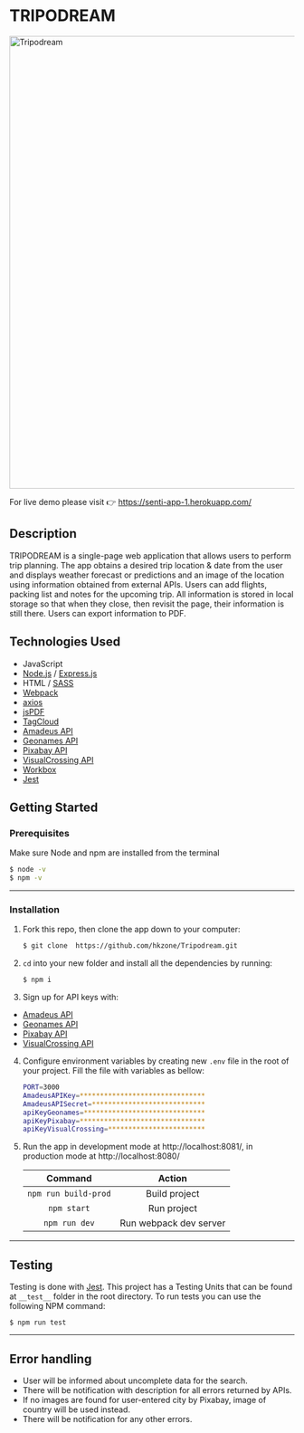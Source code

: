 # TRIPODREAM

<img src="https://github.com/hkzone/Tripodream.git/blob/master/demo/demo.gif" alt="Tripodream" width="800sentipx">

For live demo please visit 👉 https://senti-app-1.herokuapp.com/

## Description

TRIPODREAM is a single-page web application that allows users to perform trip planning. The app obtains a desired trip location & date from the user and displays weather forecast or predictions and an image of the location using information obtained from external APIs. Users can add flights, packing list and notes for the upcoming trip. All information is stored in local storage so that when they close, then revisit the page, their information is still there. Users can export information to PDF.

## Technologies Used

- JavaScript
- [Node.js](https://nodejs.org/) / [Express.js](https://expressjs.com/)
- HTML / [SASS](https://sass-lang.com/)
- [Webpack](https://github.com/webpack/webpack)
- [axios](https://www.npmjs.com/package/axios)
- [jsPDF](https://github.com/parallax/jsPDF)
- [TagCloud](https://github.com/cong-min/TagCloud)
- [Amadeus API](https://developers.amadeus.com/)
- [Geonames API](http://www.geonames.org/export/web-services.html)
- [Pixabay API](https://pixabay.com/api/docs/)
- [VisualCrossing API](https://www.visualcrossing.com/weather-api)
- [Workbox](https://developers.google.com/web/tools/workbox)
- [Jest](https://github.com/facebook/jest)

## Getting Started

### Prerequisites

Make sure Node and npm are installed from the terminal

```bash
$ node -v
$ npm -v
```

---

### Installation

1. Fork this repo, then clone the app down to your computer:

   ```bash
   $ git clone  https://github.com/hkzone/Tripodream.git
   ```

2. `cd` into your new folder and install all the
   dependencies by running:

   ```bash
   $ npm i
   ```

3. Sign up for API keys with:

- [Amadeus API](https://developers.amadeus.com/)
- [Geonames API](http://www.geonames.org/export/web-services.html)
- [Pixabay API](https://pixabay.com/api/docs/)
- [VisualCrossing API](https://www.visualcrossing.com/weather-api)
  <br>

4. Configure environment variables by creating new `.env` file in the root of your project. Fill the file with variables as bellow:

   ```bash
   PORT=3000
   AmadeusAPIKey=*******************************
   AmadeusAPISecret=****************************
   apiKeyGeonames=******************************
   apiKeyPixabay=*******************************
   apiKeyVisualCrossing=************************
   ```

5. Run the app in development mode at http://localhost:8081/, in production mode at http://localhost:8080/

   |       Command        |         Action         |
   | :------------------: | :--------------------: |
   | `npm run build-prod` |     Build project      |
   |     `npm start`      |      Run project       |
   |    `npm run dev`     | Run webpack dev server |

---

## Testing

Testing is done with [Jest](https://github.com/facebook/jest). This project has a Testing Units that can be found at `__test__` folder in the root directory.
To run tests you can use the following NPM command:

```
$ npm run test
```

---

## Error handling

- User will be informed about uncomplete data for the search.
- There will be notification with description for all errors returned by APIs.
- If no images are found for user-entered city by Pixabay, image of country will be used instead.
- There will be notification for any other errors.
